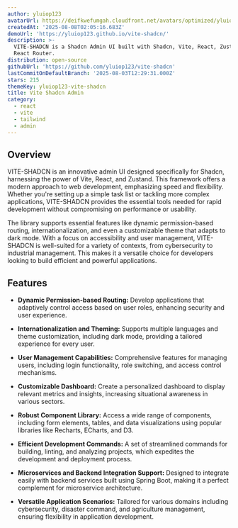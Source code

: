 ```yaml
---
author: yluiop123
avatarUrl: https://deifkwefumgah.cloudfront.net/avatars/optimized/yluiop123-vite-shadcn-avatar-128.webp
createdAt: '2025-08-08T02:05:16.683Z'
demoUrl: 'https://yluiop123.github.io/vite-shadcn/'
description: >-
  VITE-SHADCN is a Shadcn Admin UI built with Shadcn, Vite, React, Zustand, and
  React Router.
distribution: open-source
githubUrl: 'https://github.com/yluiop123/vite-shadcn'
lastCommitOnDefaultBranch: '2025-08-03T12:29:31.000Z'
stars: 215
themeKey: yluiop123-vite-shadcn
title: Vite Shadcn Admin
category:
  - react
  - vite
  - tailwind
  - admin
---
```

## Overview
VITE-SHADCN is an innovative admin UI designed specifically for Shadcn, harnessing the power of Vite, React, and Zustand. This framework offers a modern approach to web development, emphasizing speed and flexibility. Whether you're setting up a simple task list or tackling more complex applications, VITE-SHADCN provides the essential tools needed for rapid development without compromising on performance or usability.

The library supports essential features like dynamic permission-based routing, internationalization, and even a customizable theme that adapts to dark mode. With a focus on accessibility and user management, VITE-SHADCN is well-suited for a variety of contexts, from cybersecurity to industrial management. This makes it a versatile choice for developers looking to build efficient and powerful applications.

## Features
- **Dynamic Permission-based Routing:** Develop applications that adaptively control access based on user roles, enhancing security and user experience.

- **Internationalization and Theming:** Supports multiple languages and theme customization, including dark mode, providing a tailored experience for every user.

- **User Management Capabilities:** Comprehensive features for managing users, including login functionality, role switching, and access control mechanisms.

- **Customizable Dashboard:** Create a personalized dashboard to display relevant metrics and insights, increasing situational awareness in various sectors.

- **Robust Component Library:** Access a wide range of components, including form elements, tables, and data visualizations using popular libraries like Recharts, ECharts, and D3.

- **Efficient Development Commands:** A set of streamlined commands for building, linting, and analyzing projects, which expedites the development and deployment process.

- **Microservices and Backend Integration Support:** Designed to integrate easily with backend services built using Spring Boot, making it a perfect complement for microservice architecture. 

- **Versatile Application Scenarios:** Tailored for various domains including cybersecurity, disaster command, and agriculture management, ensuring flexibility in application development.
